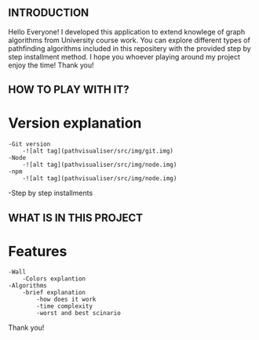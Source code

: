 ##  INTRODUCTION
Hello Everyone!
I developed this application to extend knowlege of graph algorithms from University course work.
You can explore different types of pathfinding algorithms included in this repositery with the provided step by step installment method.
I hope you whoever playing around my project enjoy the time!
Thank you!

##  HOW TO PLAY WITH IT?
#   Version explanation
    -Git version
        -![alt tag](pathvisualiser/src/img/git.img)
    -Node
        -![alt tag](pathvisualiser/src/img/node.img)
    -npm
        -![alt tag](pathvisualiser/src/img/node.img)

-Step by step installments

##  WHAT IS IN THIS PROJECT
#   Features
    -Wall
        -Colors explantion
    -Algorithms
        -brief explanation
            -how does it work
            -time complexity
            -worst and best scinario



Thank you!